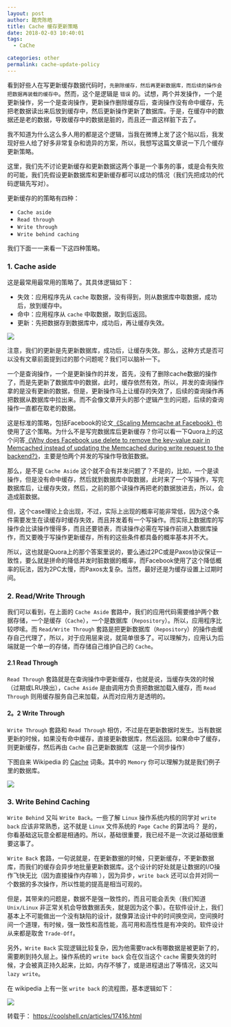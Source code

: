 ```yaml
---
layout: post
author: 酷壳陈皓
title: Cache 缓存更新策略
date: 2018-02-03 10:40:01
tags:
  - CaChe

categories: other
permalink: cache-update-policy
---
```


看到好些人在写更新缓存数据代码时，`先删除缓存，然后再更新数据库，而后续的操作会把数据再装载的缓存中`。然而，这个是逻辑是 `错误` 的。试想，两个并发操作，一个是更新操作，另一个是查询操作，更新操作删除缓存后，查询操作没有命中缓存，先把老数据读出来后放到缓存中，然后更新操作更新了数据库。于是，在缓存中的数据还是老的数据，导致缓存中的数据是脏的，而且还一直这样脏下去了。

我不知道为什么这么多人用的都是这个逻辑，当我在微博上发了这个贴以后，我发现好些人给了好多非常复杂和诡异的方案，所以，我想写这篇文章说一下几个缓存更新策略。

这里，我们先不讨论更新缓存和更新数据这两个事是一个事务的事，或是会有失败的可能，我们先假设更新数据库和更新缓存都可以成功的情况（我们先把成功的代码逻辑先写对）。

更新缓存的的策略有四种：
- `Cache aside`
- `Read through`
- `Write through`
- `Write behind caching`

我们下面一一来看一下这四种策略。

### 1. Cache aside

这是最常用最常用的策略了。其具体逻辑如下：
- 失效：应用程序先从 `cache` 取数据，没有得到，则从数据库中取数据，成功后，放到缓存中。
- 命中：应用程序从 `cache` 中取数据，取到后返回。
- 更新：先把数据存到数据库中，成功后，再让缓存失效。

![](https://github.com/sjf0115/PubLearnNotes/blob/master/image/Other/cache-update-policy-1.png?raw=true)

注意，我们的更新是先更新数据库，成功后，让缓存失效。那么，这种方式是否可以没有文章前面提到过的那个问题呢？我们可以脑补一下。

一个是查询操作，一个是更新操作的并发，首先，没有了删除cache数据的操作了，而是先更新了数据库中的数据，此时，缓存依然有效，所以，并发的查询操作拿的是没有更新的数据，但是，更新操作马上让缓存的失效了，后续的查询操作再把数据从数据库中拉出来。而不会像文章开头的那个逻辑产生的问题，后续的查询操作一直都在取老的数据。

这是标准的策略，包括Facebook的论文[《Scaling Memcache at Facebook》](https://www.usenix.org/system/files/conference/nsdi13/nsdi13-final170_update.pdf)也使用了这个策略。为什么不是写完数据库后更新缓存？你可以看一下Quora上的这个问答[《Why does Facebook use delete to remove the key-value pair in Memcached instead of updating the Memcached during write request to the backend?》](https://www.quora.com/Why-does-Facebook-use-delete-to-remove-the-key-value-pair-in-Memcached-instead-of-updating-the-Memcached-during-write-request-to-the-backend)，主要是怕两个并发的写操作导致脏数据。

那么，是不是 `Cache Aside` 这个就不会有并发问题了？不是的，比如，一个是读操作，但是没有命中缓存，然后就到数据库中取数据，此时来了一个写操作，写完数据库后，让缓存失效，然后，之前的那个读操作再把老的数据放进去，所以，会造成脏数据。

但，这个case理论上会出现，不过，实际上出现的概率可能非常低，因为这个条件需要发生在读缓存时缓存失效，而且并发着有一个写操作。而实际上数据库的写操作会比读操作慢得多，而且还要锁表，而读操作必需在写操作前进入数据库操作，而又要晚于写操作更新缓存，所有的这些条件都具备的概率基本并不大。

所以，这也就是Quora上的那个答案里说的，要么通过2PC或是Paxos协议保证一致性，要么就是拼命的降低并发时脏数据的概率，而Facebook使用了这个降低概率的玩法，因为2PC太慢，而Paxos太复杂。当然，最好还是为缓存设置上过期时间。

### 2. Read/Write Through

我们可以看到，在上面的 `Cache Aside` 套路中，我们的应用代码需要维护两个数据存储，一个是缓存（`Cache`），一个是数据库（`Repository`）。所以，应用程序比较啰嗦。而 `Read/Write Through` 套路是把更新数据库（`Repository`）的操作由缓存自己代理了，所以，对于应用层来说，就简单很多了。可以理解为，应用认为后端就是一个单一的存储，而存储自己维护自己的 `Cache`。

#### 2.1 Read Through

`Read Through` 套路就是在查询操作中更新缓存，也就是说，当缓存失效的时候（过期或LRU换出），`Cache Aside` 是由调用方负责把数据加载入缓存，而 `Read Through` 则用缓存服务自己来加载，从而对应用方是透明的。

#### 2。2 Write Through

`Write Through` 套路和 `Read Through` 相仿，不过是在更新数据时发生。当有数据更新的时候，如果没有命中缓存，直接更新数据库，然后返回。如果命中了缓存，则更新缓存，然后再由 `Cache` 自己更新数据库（这是一个同步操作）

下图自来 Wikipedia 的 [Cache](https://en.wikipedia.org/wiki/Cache_(computing)) 词条。其中的 `Memory` 你可以理解为就是我们例子里的数据库。

![](https://github.com/sjf0115/PubLearnNotes/blob/master/image/Other/cache-update-policy-2.png?raw=true)

### 3. Write Behind Caching

`Write Behind` 又叫 `Write Back`。一些了解 `Linux` 操作系统内核的同学对 `write back` 应该非常熟悉，这不就是 `Linux` 文件系统的 `Page Cache` 的算法吗？ 是的，你看基础这玩意全都是相通的。所以，基础很重要，我已经不是一次说过基础很重要这事了。

`Write Back` 套路，一句说就是，在更新数据的时候，只更新缓存，不更新数据库，而我们的缓存会异步地批量更新数据库。这个设计的好处就是让数据的I/O操作飞快无比（因为直接操作内存嘛 ），因为异步，`write back` 还可以合并对同一个数据的多次操作，所以性能的提高是相当可观的。

但是，其带来的问题是，数据不是强一致性的，而且可能会丢失（我们知道 `Unix/Linux` 非正常关机会导致数据丢失，就是因为这个事）。在软件设计上，我们基本上不可能做出一个没有缺陷的设计，就像算法设计中的时间换空间，空间换时间一个道理，有时候，强一致性和高性能，高可用和高性性是有冲突的。软件设计从来都是取舍 `Trade-Off`。

另外，`Write Back` 实现逻辑比较复杂，因为他需要track有哪数据是被更新了的，需要刷到持久层上。操作系统的 `write back` 会在仅当这个 `cache` 需要失效的时候，才会被真正持久起来，比如，内存不够了，或是进程退出了等情况，这又叫 `lazy write`。

在 wikipedia 上有一张 `write back` 的流程图，基本逻辑如下：

![](https://github.com/sjf0115/PubLearnNotes/blob/master/image/Other/cache-update-policy-3.png?raw=true)


转载于： https://coolshell.cn/articles/17416.html

